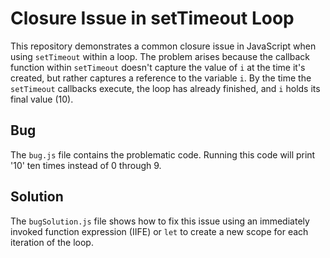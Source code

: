 # Closure Issue in setTimeout Loop

This repository demonstrates a common closure issue in JavaScript when using `setTimeout` within a loop. The problem arises because the callback function within `setTimeout` doesn't capture the value of `i` at the time it's created, but rather captures a reference to the variable `i`. By the time the `setTimeout` callbacks execute, the loop has already finished, and `i` holds its final value (10).

## Bug

The `bug.js` file contains the problematic code.  Running this code will print '10' ten times instead of 0 through 9.

## Solution

The `bugSolution.js` file shows how to fix this issue using an immediately invoked function expression (IIFE) or `let` to create a new scope for each iteration of the loop.
